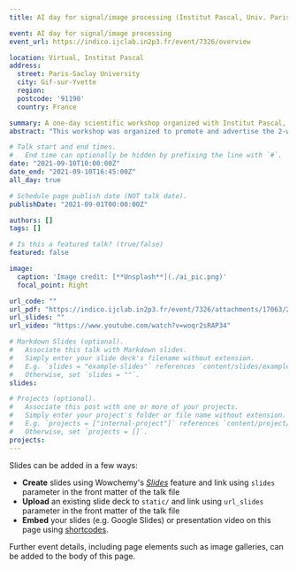 ```yaml
---
title: AI day for signal/image processing (Institut Pascal, Univ. Paris-Saclay)

event: AI day for signal/image processing
event_url: https://indico.ijclab.in2p3.fr/event/7326/overview

location: Virtual, Institut Pascal 
address:
  street: Paris-Saclay University
  city: Gif-sur-Yvette
  region: 
  postcode: '91190'
  country: France

summary: A one-day scientific workshop organized with Institut Pascal, Univ. Paris-Saclay
abstract: "This workshop was organized to promote and advertise the 2-week summer thematic program that will be held in summer 2022 (June 27, July 8) on the same theme, namely Artificial Intelligence for signal & image processing by the same organizing team."

# Talk start and end times.
#   End time can optionally be hidden by prefixing the line with `#`.
date: "2021-09-10T10:00:00Z"
date_end: "2021-09-10T16:45:00Z"
all_day: true

# Schedule page publish date (NOT talk date).
publishDate: "2021-09-01T00:00:00Z"

authors: []
tags: []

# Is this a featured talk? (true/false)
featured: false

image:
  caption: 'Image credit: [**Unsplash**](./ai_pic.png)'
  focal_point: Right

url_code: ""
url_pdf: "https://indico.ijclab.in2p3.fr/event/7326/attachments/17063/22253/1.Laurent-Jacques_AI-ParisSaclay_Sep2021.pdf"
url_slides: ""
url_video: "https://www.youtube.com/watch?v=woqr2sRAP34"

# Markdown Slides (optional).
#   Associate this talk with Markdown slides.
#   Simply enter your slide deck's filename without extension.
#   E.g. `slides = "example-slides"` references `content/slides/example-slides.md`.
#   Otherwise, set `slides = ""`.
slides:

# Projects (optional).
#   Associate this post with one or more of your projects.
#   Simply enter your project's folder or file name without extension.
#   E.g. `projects = ["internal-project"]` references `content/project/deep-learning/index.md`.
#   Otherwise, set `projects = []`.
projects:
---
```


Slides can be added in a few ways:

- **Create** slides using Wowchemy's [*Slides*](https://wowchemy.com/docs/managing-content/#create-slides) feature and link using `slides` parameter in the front matter of the talk file
- **Upload** an existing slide deck to `static/` and link using `url_slides` parameter in the front matter of the talk file
- **Embed** your slides (e.g. Google Slides) or presentation video on this page using [shortcodes](https://wowchemy.com/docs/writing-markdown-latex/).

Further event details, including page elements such as image galleries, can be added to the body of this page.
